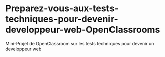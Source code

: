 # Preparez-vous-aux-tests-techniques-pour-devenir-developpeur-web-OpenClassrooms
Mini-Projet de OpenClassroom sur les tests techniques pour devenir un developpeur web
